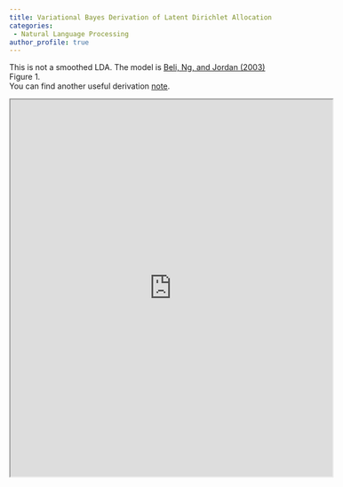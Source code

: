```yaml
---
title: Variational Bayes Derivation of Latent Dirichlet Allocation
categories:
 - Natural Language Processing
author_profile: true
---
```


This is not a smoothed LDA. The model is [Beli, Ng, and Jordan (2003)](http://www.jmlr.org/papers/volume3/blei03a/blei03a.pdf) Figure 1.  
You can find another useful derivation [note](http://chasen.org/~daiti-m/paper/lda-fullvb.pdf).

<iframe src="https://docs.google.com/viewer?srcid=0ByBohJYaUR1VNDZ3Z3FKdms0TUE&pid=explorer&efh=false&a=v&chrome=false&embedded=true" width="580px" height="680px"></iframe>
